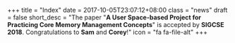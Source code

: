 +++
title = "Index"
date = 2017-10-05T23:07:12+08:00
class = "news"
draft = false
short_desc = "The paper \"**A User Space-based Project for Practicing Core Memory Management Concepts**\" is accepted by **SIGCSE 2018**. Congratulations to **Sam** and **Corey**!"
icon = "fa fa-file-alt"
+++
